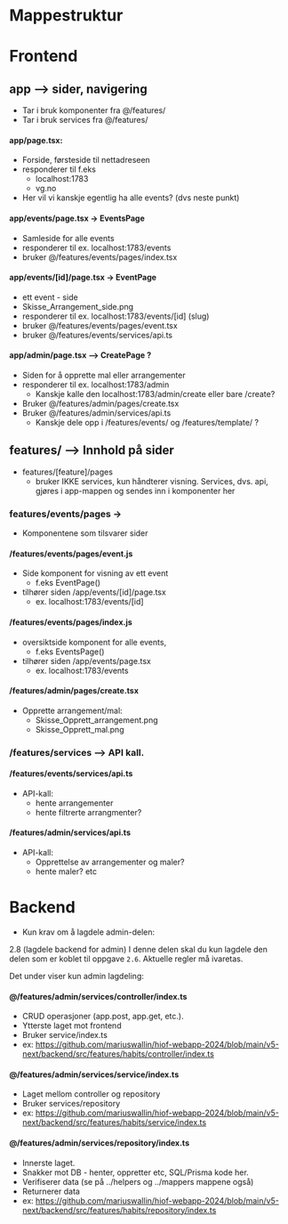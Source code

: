 

# Mappestruktur

# Frontend

## app –> sider, navigering
- Tar i bruk komponenter fra @/features/
- Tar i bruk services fra @/features/

#### app/page.tsx:
- Forside, førsteside til nettadreseen
- responderer til f.eks 
    - localhost:1783
    - vg.no
- Her vil vi kanskje egentlig ha alle events? (dvs neste punkt)


#### app/events/page.tsx -> EventsPage
- Samleside for alle events 
 - responderer til ex. localhost:1783/events
- bruker @/features/events/pages/index.tsx


#### app/events/[id]/page.tsx -> EventPage
- ett event - side
- Skisse_Arrangement_side.png
- responderer til ex. localhost:1783/events/[id] (slug)
- bruker @/features/events/pages/event.tsx
- bruker @/features/events/services/api.ts

#### app/admin/page.tsx –> CreatePage ?
- Siden for å opprette mal eller arrangementer
- responderer til ex. localhost:1783/admin 
    - Kanskje kalle den localhost:1783/admin/create eller bare /create?
- Bruker @/features/admin/pages/create.tsx
- Bruker @/features/admin/services/api.ts
    - Kanskje dele opp i /features/events/ og /features/template/ ?


## features/ –> Innhold på sider

- features/[feature]/pages 
    - bruker IKKE services, kun håndterer visning. Services, dvs. api, gjøres i app-mappen og sendes inn i komponenter her 

### features/events/pages -> 
- Komponentene som tilsvarer sider


#### /features/events/pages/event.js
- Side komponent for visning av ett event 
    - f.eks EventPage()
- tilhører siden /app/events/[id]/page.tsx
    - ex. localhost:1783/events/[id]


#### /features/events/pages/index.js
- oversiktside komponent for alle events, 
    - f.eks EventsPage()
- tilhører siden /app/events/page.tsx 
    - ex. localhost:1783/events

#### /features/admin/pages/create.tsx
- Opprette arrangement/mal: 
    - Skisse_Opprett_arrangement.png
    - Skisse_Opprett_mal.png



### /features/services –> API kall.

#### /features/events/services/api.ts
- API-kall:
    - hente arrangementer
    - hente filtrerte arrangmenter?


#### /features/admin/services/api.ts
- API-kall:
    - Opprettelse av arrangementer og maler?
    - hente maler? etc



# Backend
- Kun krav om å lagdele admin-delen:

2.8 (lagdele backend for admin) I denne delen skal du kun lagdele den delen som er koblet til oppgave `2.6`. Aktuelle regler må ivaretas.

Det under viser kun admin lagdeling:

#### @/features/admin/services/controller/index.ts
- CRUD operasjoner (app.post, app.get, etc.).
- Ytterste laget mot frontend
- Bruker service/index.ts
- ex: https://github.com/mariuswallin/hiof-webapp-2024/blob/main/v5-next/backend/src/features/habits/controller/index.ts

#### @/features/admin/services/service/index.ts
- Laget mellom controller og repository
- Bruker services/repository
- ex: https://github.com/mariuswallin/hiof-webapp-2024/blob/main/v5-next/backend/src/features/habits/service/index.ts

#### @/features/admin/services/repository/index.ts
- Innerste laget. 
- Snakker mot DB - henter, oppretter etc, SQL/Prisma kode her.
- Verifiserer data (se på ../helpers og ../mappers mappene også)
- Returnerer data
- ex: https://github.com/mariuswallin/hiof-webapp-2024/blob/main/v5-next/backend/src/features/habits/repository/index.ts